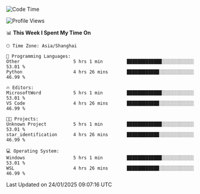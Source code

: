 <!--START_SECTION:waka-->
![Code Time](http://img.shields.io/badge/Code%20Time-2%2C228%20hrs%205%20mins-blue)

![Profile Views](http://img.shields.io/badge/Profile%20Views-3-blue)

📊 **This Week I Spent My Time On** 

```text
🕑︎ Time Zone: Asia/Shanghai

💬 Programming Languages: 
Other                    5 hrs 1 min         █████████████░░░░░░░░░░░░   53.01 % 
Python                   4 hrs 26 mins       ████████████░░░░░░░░░░░░░   46.99 % 

🔥 Editors: 
MicrosoftWord            5 hrs 1 min         █████████████░░░░░░░░░░░░   53.01 % 
VS Code                  4 hrs 26 mins       ████████████░░░░░░░░░░░░░   46.99 % 

🐱‍💻 Projects: 
Unknown Project          5 hrs 1 min         █████████████░░░░░░░░░░░░   53.01 % 
star_identification      4 hrs 26 mins       ████████████░░░░░░░░░░░░░   46.99 % 

💻 Operating System: 
Windows                  5 hrs 1 min         █████████████░░░░░░░░░░░░   53.01 % 
WSL                      4 hrs 26 mins       ████████████░░░░░░░░░░░░░   46.99 % 
```


 Last Updated on 24/01/2025 09:07:16 UTC
<!--END_SECTION:waka-->
